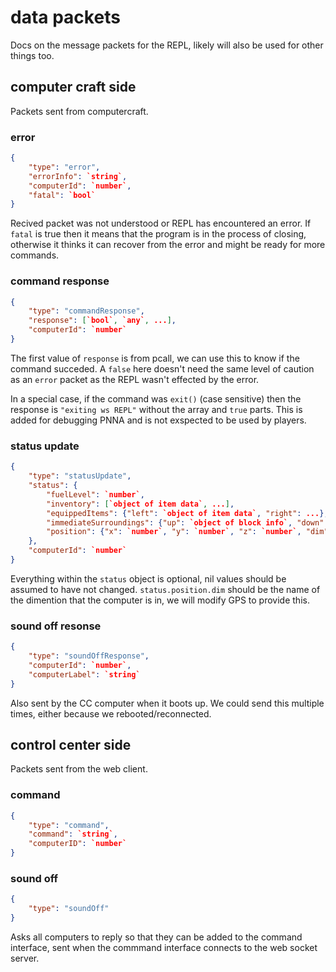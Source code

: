 # data packets

Docs on the message packets for the REPL, likely will also be used for other things too.

## computer craft side

Packets sent from computercraft.

### error

```json
{
    "type": "error",
    "errorInfo": `string`,
    "computerId": `number`,
    "fatal": `bool`
}
```

Recived packet was not understood or REPL has encountered an error.  If `fatal` is true then it means that the program is in the process of closing, otherwise it thinks it can recover from the error and might be ready for more commands.

### command response

```json
{
    "type": "commandResponse",
    "response": [`bool`, `any`, ...],
    "computerId": `number`
}
```

The first value of `response` is from pcall, we can use this to know if the command succeded. A `false` here doesn't need the same level of caution as an `error` packet as the REPL wasn't effected by the error.

In a special case, if the command was `exit()` (case sensitive) then the response is `"exiting ws REPL"` without the array and `true` parts. This is added for debugging PNNA and is not exspected to be used by players.

### status update

```json
{
    "type": "statusUpdate",
    "status": {
        "fuelLevel": `number`,
        "inventory": [`object of item data`, ...],
        "equippedItems": {"left": `object of item data`, "right": ...},
        "immediateSurroundings": {"up": `object of block info`, "down": ..., "front":...},
        "position": {"x": `number`, "y": `number`, "z": `number`, "dim": `string`}
    },
    "computerId": `number`
}
```

Everything within the `status` object is optional, nil values should be assumed to have not changed. `status.position.dim` should be the name of the dimention that the computer is in, we will modify GPS to provide this.

### sound off resonse

```json
{
    "type": "soundOffResponse",
    "computerId": `number`,
    "computerLabel": `string`
}
```

Also sent by the CC computer when it boots up. We could send this multiple times, either because we rebooted/reconnected.

<!--TODO: Add events and a file tree?-->

## control center side

Packets sent from the web client.

### command

```json
{
    "type": "command",
    "command": `string`,
    "computerID": `number`
}
```

### sound off

```json
{
    "type": "soundOff"
}
```

Asks all computers to reply so that they can be added to the command interface, sent when the commmand interface connects to the web socket server.
